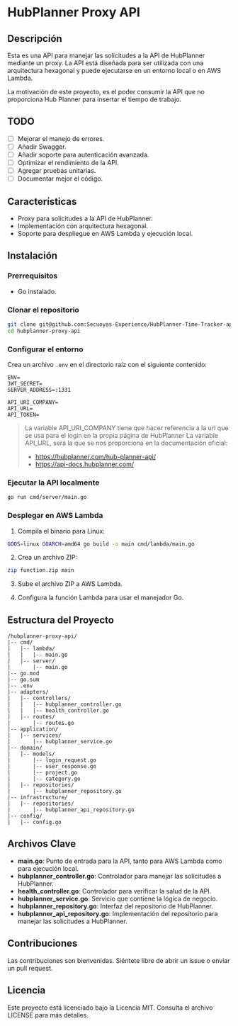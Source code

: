 # HubPlanner Proxy API

## Descripción

Esta es una API para manejar las solicitudes a la API de HubPlanner mediante un proxy. La API está diseñada para ser
utilizada con una arquitectura hexagonal y puede ejecutarse en un entorno local o en AWS Lambda.

La motivación de este proyecto, es el poder consumir la API que no proporciona Hub Planner para insertar el tiempo de
trabajo.

## TODO

- [ ] Mejorar el manejo de errores.
- [ ] Añadir Swagger.
- [ ] Añadir soporte para autenticación avanzada.
- [ ] Optimizar el rendimiento de la API.
- [ ] Agregar pruebas unitarias.
- [ ] Documentar mejor el código.

## Características

- Proxy para solicitudes a la API de HubPlanner.
- Implementación con arquitectura hexagonal.
- Soporte para despliegue en AWS Lambda y ejecución local.

## Instalación

### Prerrequisitos

- Go instalado.

### Clonar el repositorio

```sh
git clone git@github.com:Secuoyas-Experience/HubPlanner-Time-Tracker-api-go.git
cd hubplanner-proxy-api
```

### Configurar el entorno

Crea un archivo `.env` en el directorio raíz con el siguiente contenido:

```env
ENV=
JWT_SECRET=
SERVER_ADDRESS=:1331

API_URI_COMPANY=
API_URL=
API_TOKEN=
```
> La variable API_URI_COMPANY tiene que hacer referencia a la url que se usa para el login en la propia página de HubPlanner
> La variable API_URL, será la que se nos proporciona en la documentación oficial:
> - https://hubplanner.com/hub-planner-api/
> - https://api-docs.hubplanner.com/
> 

### Ejecutar la API localmente

```sh
go run cmd/server/main.go
```

### Desplegar en AWS Lambda

1. Compila el binario para Linux:

```sh
GOOS=linux GOARCH=amd64 go build -o main cmd/lambda/main.go
```

2. Crea un archivo ZIP:

```sh
zip function.zip main
```

3. Sube el archivo ZIP a AWS Lambda.

4. Configura la función Lambda para usar el manejador Go.

## Estructura del Proyecto

```
/hubplanner-proxy-api/
|-- cmd/
|   |-- lambda/
|   |   |-- main.go
|   |-- server/
|       |-- main.go
|-- go.mod
|-- go.sum
|-- .env
|-- adapters/
|   |-- controllers/
|   |   |-- hubplanner_controller.go
|   |   |-- health_controller.go
|   |-- routes/
|       |-- routes.go
|-- application/
|   |-- services/
|       |-- hubplanner_service.go
|-- domain/
|   |-- models/
|       |-- login_request.go
|       |-- user_response.go
|       |-- project.go
|       |-- category.go
|   |-- repositories/
|       |-- hubplanner_repository.go
|-- infrastructure/
|   |-- repositories/
|       |-- hubplanner_api_repository.go
|-- config/
|   |-- config.go
```

## Archivos Clave

- **main.go**: Punto de entrada para la API, tanto para AWS Lambda como para ejecución local.
- **hubplanner_controller.go**: Controlador para manejar las solicitudes a HubPlanner.
- **health_controller.go**: Controlador para verificar la salud de la API.
- **hubplanner_service.go**: Servicio que contiene la lógica de negocio.
- **hubplanner_repository.go**: Interfaz del repositorio de HubPlanner.
- **hubplanner_api_repository.go**: Implementación del repositorio para manejar las solicitudes a HubPlanner.

## Contribuciones

Las contribuciones son bienvenidas. Siéntete libre de abrir un issue o enviar un pull request.

## Licencia

Este proyecto está licenciado bajo la Licencia MIT. Consulta el archivo LICENSE para más detalles.

